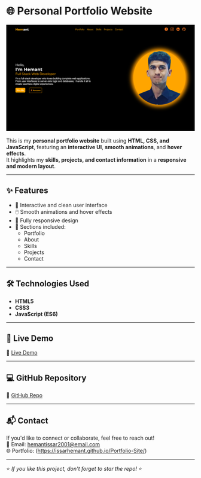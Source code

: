 # 🌐 Personal Portfolio Website

![Portfolio Preview](./preview.png)

This is my **personal portfolio website** built using **HTML, CSS, and JavaScript**, featuring an **interactive UI**, **smooth animations**, and **hover effects**.  
It highlights my **skills, projects, and contact information** in a **responsive and modern layout**.

---

## ✨ Features

- 🎨 Interactive and clean user interface  
- 🖱️ Smooth animations and hover effects  
- 📱 Fully responsive design  
- 📂 Sections included:
  - Portfolio  
  - About  
  - Skills  
  - Projects  
  - Contact  

---

## 🛠️ Technologies Used

- **HTML5**  
- **CSS3**  
- **JavaScript (ES6)**  

---

## 🚀 Live Demo

🔗 [Live Demo](https://issarhemant.github.io/Portfolio-Site/)

---

## 💻 GitHub Repository

💾 [GitHub Repo](https://github.com/IssarHemant/Portfolio-Site.git)

---

## 📬 Contact

If you'd like to connect or collaborate, feel free to reach out!  
📧 Email: hemantissar2001@email.com  
🌐 Portfolio: (https://issarhemant.github.io/Portfolio-Site/)

---

⭐ *If you like this project, don't forget to star the repo!* ⭐
